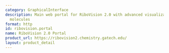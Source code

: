 ```yaml
---
category: GraphicalInterface
description: Main web portal for RiboVision 2.0 with advanced visualization of RNA
  molecules
format: http
id: ribovision.portal
name: RiboVision 2.0 Portal
product_url: https://ribovision2.chemistry.gatech.edu/
layout: product_detail
---
```

